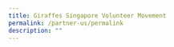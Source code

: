 ```yaml
---
title: Giraffes Singapore Volunteer Movement
permalink: /partner-us/permalink
description: ""
---
```

